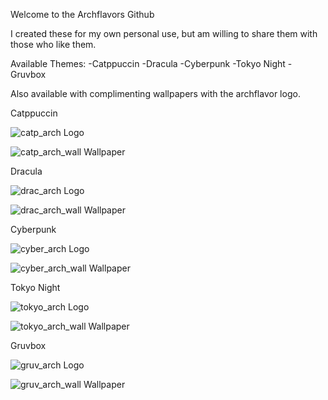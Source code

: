 Welcome to the Archflavors Github

I created these for my own personal use, but am willing to share them with those who like them.

Available Themes:
-Catppuccin
-Dracula
-Cyberpunk
-Tokyo Night
-Gruvbox

Also available with complimenting wallpapers with the archflavor logo.

Catppuccin

![catp_arch](https://github.com/user-attachments/assets/e9aefd9d-d154-4eb2-95dd-5cca50fb9222)
Logo


![catp_arch_wall](https://github.com/user-attachments/assets/742afa9d-ad41-4ed0-be56-7eb91a3b13b4)
Wallpaper

Dracula

![drac_arch](https://github.com/user-attachments/assets/1648fa0f-ae4b-4f44-b6ab-38fdf3a8efe2)
Logo


![drac_arch_wall](https://github.com/user-attachments/assets/0bec11cf-7e90-490b-988d-20db98de7933)
Wallpaper

Cyberpunk

![cyber_arch](https://github.com/user-attachments/assets/39e67abd-0ad2-406f-bcb1-38c800f754ff)
Logo

![cyber_arch_wall](https://github.com/user-attachments/assets/fef39f09-1206-454e-a385-a5eb683df840)
Wallpaper

Tokyo Night

![tokyo_arch](https://github.com/user-attachments/assets/0f0f8486-f7f7-4a82-87b6-5d6302014461)
Logo

![tokyo_arch_wall](https://github.com/user-attachments/assets/a6520eef-f041-4804-9d27-6c63df828304)
Wallpaper

Gruvbox

![gruv_arch](https://github.com/user-attachments/assets/c59bc41f-bc26-439c-945b-a162eb8396e5)
Logo

![gruv_arch_wall](https://github.com/user-attachments/assets/d0c0510e-b506-4b49-b3f1-1a64b340499a)
Wallpaper
